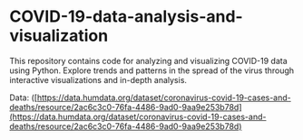 # COVID-19-data-analysis-and-visualization
This repository contains code for analyzing and visualizing COVID-19 data using Python. Explore trends and patterns in the spread of the virus through interactive visualizations and in-depth analysis.

Data: ([https://data.humdata.org/dataset/coronavirus-covid-19-cases-and-deaths/resource/2ac6c3c0-76fa-4486-9ad0-9aa9e253b78d](https://data.humdata.org/dataset/coronavirus-covid-19-cases-and-deaths/resource/2ac6c3c0-76fa-4486-9ad0-9aa9e253b78d)
